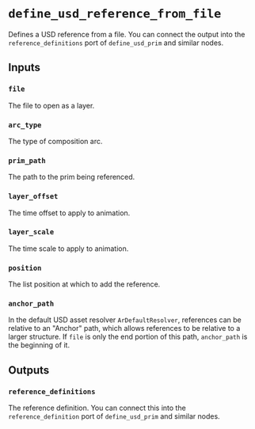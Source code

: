 # `define_usd_reference_from_file`

Defines a USD reference from a file. You can connect the output into the `reference_definitions` port of `define_usd_prim` and similar nodes.

## Inputs

### `file`

The file to open as a layer.

### `arc_type`

The type of composition arc. 

### `prim_path`

The path to the prim being referenced. 

### `layer_offset`

The time offset to apply to animation.

### `layer_scale`

The time scale to apply to animation.

### `position`

The list position at which to add the reference.

### `anchor_path`
<!--- NEEDS VETTING --->
In the default USD asset resolver `ArDefaultResolver`, references can be relative to an "Anchor" path, which allows references to be relative to a larger structure. If `file` is only the end portion of this path, `anchor_path` is the beginning of it. 

## Outputs

### `reference_definitions`

The reference definition. You can connect this into the `reference_definition` port of `define_usd_prim` and similar nodes.

